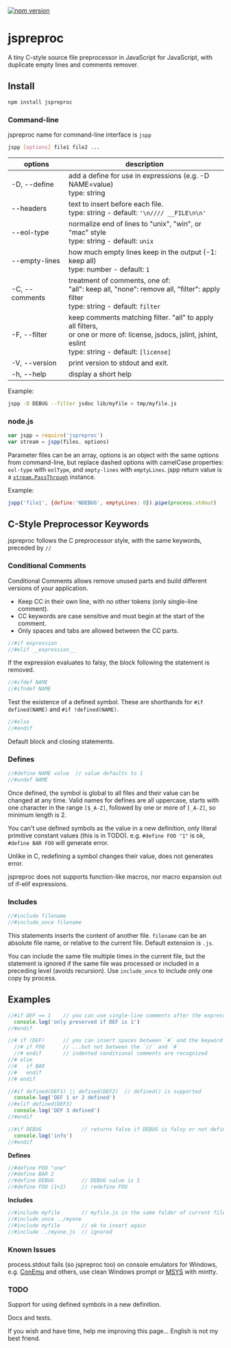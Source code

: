 [![npm version](https://badge.fury.io/js/jspreproc.svg)](http://badge.fury.io/js/jspreproc)

# jspreproc
A tiny C-style source file preprocessor in JavaScript for JavaScript, with duplicate empty lines and comments remover.

## Install
```sh
npm install jspreproc
```

### Command-line
jspreproc name for command-line interface is `jspp`
```sh
jspp [options] file1 file2 ...
```
options | description
-------|------------
-D, --define  | add a define for use in expressions (e.g. -D NAME=value)<br>type: string
--headers     | text to insert before each file.<br> type: string - default: `'\n//// __FILE\n\n'`
--eol-type    | normalize end of lines to "unix", "win", or "mac" style<br> type: string - default: `unix`
--empty-lines | how much empty lines keep in the output (-1: keep all)<br> type: number - default: `1`
-C, --comments| treatment of comments, one of:<br> "all": keep all, "none": remove all, "filter": apply filter<br> type: string - default: `filter`
-F, --filter  | keep comments matching filter. "all" to apply all filters,<br>or one or more of: license, jsdocs, jslint, jshint, eslint<br> type: string - default: `[license]`
-V, --version | print version to stdout and exit.
-h, --help | display a short help
Example:
```sh
jspp -D DEBUG --filter jsdoc lib/myfile > tmp/myfile.js
```

### node.js
```js
var jspp = require('jspreproc')
var stream = jspp(files, options)
```
Parameter files can be an array, options is an object with the same options from command-line, but replace dashed options with camelCase properties: `eol-type` with `eolType`, and `empty-lines` with `emptyLines`.
jspp return value is a [`stream.PassThrough`](https://nodejs.org/api/stream.html#stream_class_stream_passthrough) instance.

Example:
```js
jspp('file1', {define:'NDEBUG', emptyLines: 0}).pipe(process.stdout)
```

## C-Style Preprocessor Keywords

jspreproc follows the C preprocessor style, with the same keywords, preceded by `//`

### Conditional Comments

Conditional Comments allows remove unused parts and build different versions of your application.

* Keep CC in their own line, with no other tokens (only single-line comment).
* CC keywords are case sensitive and must begin at the start of the comment.
* Only spaces and tabs are allowed between the CC parts.

```js
//#if expression
//#elif __expression__
```
If the expression evaluates to falsy, the block following the statement is removed.

```js
//#ifdef NAME
//#ifndef NAME
```
Test the existence of a defined symbol.
These are shorthands for `#if defined(NAME)` and `#if !defined(NAME)`.

```js
//#else
//#endif
```
Default block and closing statements.

### Defines

```js
//#define NAME value  // value defaults to 1
//#undef NAME
```
Once defined, the symbol is global to all files and their value can be changed at any time.
Valid names for defines are all uppercase, starts with one character in the range `[$_A-Z]`, followed by one or more of `[_A-Z]`, so minimum length is 2.

You can't use defined symbols as the value in a new definition, only literal primitive constant values (this is in TODO).
e.g. `#define FOO "1"` is ok, `#define BAR FOO` will generate error.

Unlike in C, redefining a symbol changes their value, does not generates error.

jspreproc does not supports function-like macros, nor macro expansion out of if-elif expressions.

### Includes

```js
//#include filename
//#include_once filename
```
This statements inserts the content of another file. `filename` can be an absolute file name, or relative to the current file. Default extension is `.js`.

You can include the same file multiple times in the current file, but the statement is ignored if the same file was processed or included in a preceding level (avoids recursion).
Use `include_once` to include only one copy by process.

## Examples

```js
//#if DEF == 1    // you can use single-line comments after the expression
  console.log('only preserved if DEF is 1')
//#endif
```
```js
//# if (DEF)      // you can insert spaces between `#` and the keyword
  //# if FOO      // ...but not between the `//` and `#`
  //# endif       // indented conditional comments are recognized
//# else
//#   if BAR
//#   endif
//# endif
```
```js
//#if defined(DEF1) || defined(DEF2)  // defined() is supported
  console.log('DEF 1 or 2 defined')
//#elif defined(DEF3)
  console.log('DEF 3 defined')
//#endif
```
```js
//#if DEBUG             // returns false if DEBUG is falsy or not defined
  console.log('info')
//#endif
```

**Defines**
```js
//#define FOO "one"
//#define BAR 2
//#define DEBUG         // DEBUG value is 1
//#define FOO (1+2)     // redefine FOO
```

**Includes**
```js
//#include myfile       // myfile.js in the same folder of current file
//#include_once ../myone
//#include myfile       // ok to insert again
//#include ../myone.js  // ignored
```

### Known Issues
process.stdout fails (so jspreproc too) on console emulators for Windows, e.g. [ConEmu](https://conemu.github.io/) and others, use clean Windows prompt or [MSYS](http://www.mingw.org/wiki/msys) with mintty.

### TODO
Support for using defined symbols in a new definition.

Docs and tests.

If you wish and have time, help me improving this page... English is not my best friend.
